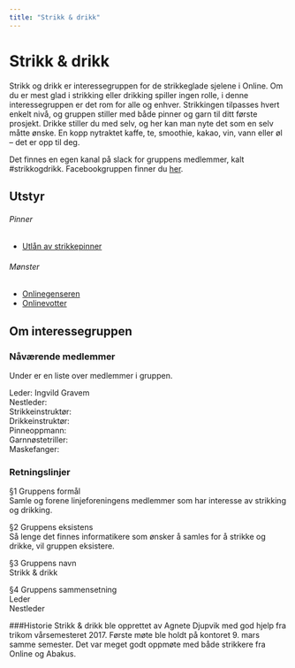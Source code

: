 ```yaml
---
title: "Strikk & drikk"
---
```


Strikk & drikk
==================

Strikk og drikk er interessegruppen for de strikkeglade sjelene i Online. Om du er mest glad i strikking eller drikking spiller ingen rolle, i denne interessegruppen er det rom for alle og enhver. Strikkingen tilpasses hvert enkelt nivå, og gruppen stiller med både pinner og garn til ditt første prosjekt. Drikke stiller du med selv, og her kan man nyte det som en selv måtte ønske. En kopp nytraktet kaffe, te, smoothie, kakao, vin, vann eller øl – det er opp til deg.     

Det finnes en egen kanal på slack for gruppens medlemmer, kalt #strikkogdrikk. Facebookgruppen finner du [her](https://www.facebook.com/groups/425451887789051/?fref=ts).

Utstyr
------------------
###### Pinner
- [Utlån av strikkepinner](/info/innsikt-og-interface/interessegrupper/strikkogdrikk/utlaan/)
###### Mønster
- [Onlinegenseren](/info/trivia/strikkegenser/)
- [Onlinevotter](/info/trivia/oppskrift_pa_strikkevotter/)

Om interessegruppen
------------------
### Nåværende medlemmer

Under er en liste over medlemmer i gruppen.

Leder: Ingvild Gravem  
Nestleder:  
Strikkeinstruktør:   
Drikkeinstruktør:   
Pinneoppmann:   
Garnnøstetriller:   
Maskefanger:   

### Retningslinjer

§1 Gruppens formål    
Samle og forene linjeforeningens medlemmer som har interesse av strikking og drikking.

§2 Gruppens eksistens    
Så lenge det finnes informatikere som ønsker å samles for å strikke og drikke, vil gruppen eksistere. 

§3 Gruppens navn    
Strikk & drikk  

§4 Gruppens sammensetning    
Leder    
Nestleder  

###Historie
Strikk & drikk ble opprettet av Agnete Djupvik med god hjelp fra trikom vårsemesteret 2017. Første møte ble holdt på kontoret 9. mars samme semester. Det var meget godt oppmøte med både strikkere fra Online og Abakus.
